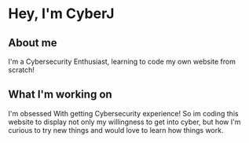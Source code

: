 
<html>
    <h1>
        Hey, I'm CyberJ
    </h1>
    <body>
        <h2>About me</h2>
        <p>
           I'm a Cybersecurity Enthusiast, learning to code my own website from scratch! 
        </p>
        <h2>What I'm working on</h2>
        <p>
            I'm obsessed With getting Cybersecurity experience! So im coding this website to display not only my willingness to get into cyber, but how I'm curious to try new things and would love to learn how things work.
        </p>
    </body>
</html>
